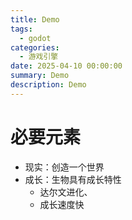 ```yaml
---
title: Demo
tags:
  - godot
categories:
  - 游戏引擎
date: 2025-04-10 00:00:00
summary: Demo
description: Demo
---
```


# 必要元素

- 现实：创造一个世界
- 成长：生物具有成长特性
	- 达尔文进化、
	- 成长速度快
